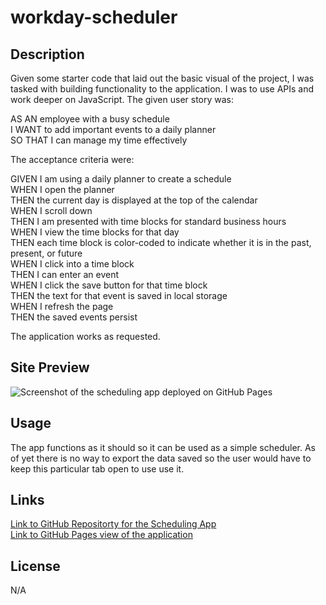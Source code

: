 # workday-scheduler
## Description

Given some starter code that laid out the basic visual of the project, I was tasked with building functionality to the application. I was to use APIs and work deeper on JavaScript. The given user story was: <br/>

AS AN employee with a busy schedule</br>
I WANT to add important events to a daily planner</br>
SO THAT I can manage my time effectively</br>

The acceptance criteria were:<br/>

GIVEN I am using a daily planner to create a schedule</br>
WHEN I open the planner</br>
THEN the current day is displayed at the top of the calendar</br>
WHEN I scroll down</br>
THEN I am presented with time blocks for standard business hours</br>
WHEN I view the time blocks for that day</br>
THEN each time block is color-coded to indicate whether it is in the past, present, or future</br>
WHEN I click into a time block</br>
THEN I can enter an event</br>
WHEN I click the save button for that time block</br>
THEN the text for that event is saved in local storage</br>
WHEN I refresh the page</br>
THEN the saved events persist</br>

The application works as requested. 


## Site Preview

![Screenshot of the scheduling app deployed on GitHub Pages](/images/workday-scheduler-screenshot.png)


## Usage

The app functions as it should so it can be used as a simple scheduler. As of yet there is no way to export the data saved so the user would have to keep this particular tab open to use use it.

## Links


[Link to GitHub Repositorty for the Scheduling App](https://github.com/jrwesch/workday-scheduler) <br> 
[Link to GitHub Pages view of the application](https://jrwesch.github.io/workday-scheduler/)



## License

N/A
